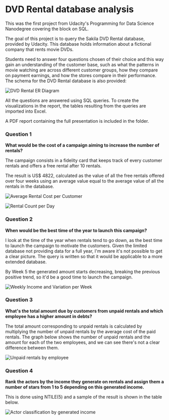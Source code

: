# DVD Rental database analysis

This was the first project from Udacity's Programming for Data Science Nanodegree covering the block on SQL.

The goal of this project is to query the Sakila DVD Rental database, provided by Udacity. This database holds information about a fictional company that rents movie DVDs.

Students need to answer four questions chosen of their choice and this way gain an understanding of the customer base, such as what the patterns in movie watching are across different customer groups, how they compare on payment earnings, and how the stores compare in their performance. The schema for the DVD Rental database is also provided:

![DVD Rental ER Diagram](/images/erd.JPG)

All the questions are answered using SQL queries. To create the visualizations in the report, the tables resulting from the queries are imported into Excel.

A PDF report containing the full presentation is included in the folder.

### Question 1

**What would be the cost of a campaign aiming to increase the number of rentals?**

The campaign consists in a fidelity card that keeps track of every customer rentals and offers a free rental after 10 rentals.

The result is US$ 4822, calculated as the value of all the free rentals offered over four weeks using an average value equal to the average value of all the rentals in the database.

![Average Rental Cost per Customer](/images/Q01_graph.PNG)

![Rental Count per Day](/images/Q01_table.JPG)

### Question 2

**When would be the best time of the year to launch this campaign?**

I look at the time of the year when rentals tend to go down, as the best time to launch the campaign to motivate the customers. Given the limited database not providing data for a full year, I'm aware it's not possible to get a clear picture. The query is written so that it would be applicable to a more extended database.

By Week 5 the generated amount starts decreasing, breaking the previous positive trend, so it'd be a good time to launch the campaign.

![Weekly Income and Variation per Week](/images/Q02_chart.JPG)

### Question 3

**What's the total amount due by customers from unpaid rentals and which employee has a higher amount in debts?**

The total amount corresponding to unpaid rentals is calculated by multiplying the number of unpaid rentals by the average cost of the paid rentals. The graph below shows the number of unpaid rentals and the amount for each of the two employees, and we can see there's not a clear difference between them.

![Unpaid rentals by employee](/images/Q03_graph.PNG)

### Question 4

**Rank the actors by the income they generate on rentals and assign them a number of stars from 1 to 5 depending on this generated income.**

This is done using NTILE(5) and a sample of the result is shown in the table below.

![Actor classification by generated income](/images/Q04_table.PNG)

